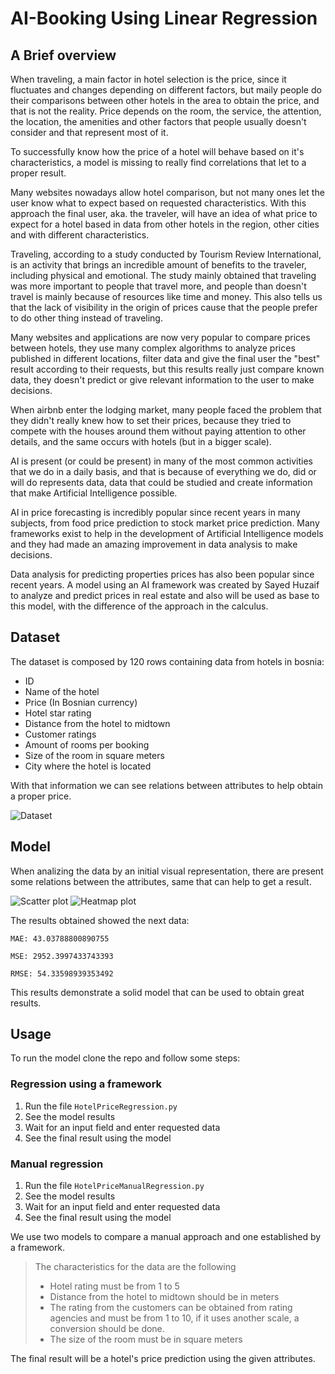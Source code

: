 # AI-Booking Using Linear Regression

## A Brief overview
When traveling, a main factor in hotel selection is the price, since it fluctuates and changes depending on different factors, but maily people do their comparisons between other hotels in the area to obtain the price, and that is not the reality. Price depends on the room, the service, the attention, the location, the amenities and other factors that people usually doesn't consider and that represent most of it.

To successfully know how the price of a hotel will behave based on it's characteristics, a model is missing to really find correlations that let to a proper result.

Many websites nowadays allow hotel comparison, but not many ones let the user know what to expect based on requested characteristics. With this approach the final user, aka. the traveler, will have an idea of what price to expect for a hotel based in data from other hotels in the region, other cities and with different characteristics.

Traveling, according to a study conducted by Tourism Review International, is an activity that brings an incredible amount of benefits to the traveler, including physical and emotional. The study mainly obtained that traveling was more important to people that travel more, and people than doesn't travel is mainly because of resources like time and money. This also tells us that the lack of visibility in the origin of prices cause that the people prefer to do other thing instead of traveling.

Many websites and applications are now very popular to compare prices between hotels, they use many complex algorithms to analyze prices published in different locations, filter data and give the final user the "best" result according to their requests, but this results really just compare known data, they doesn't predict or give relevant information to the user to make decisions.

When airbnb enter the lodging market, many people faced the problem that they didn't really knew how to set their prices, because they tried to compete with the houses around them without paying attention to other details, and the same occurs with hotels (but in a bigger scale). 

AI is present (or could be present) in many of the most common activities that we do in a daily basis, and that is because of everything we do, did or will do represents data, data that could be studied and create information that make Artificial Intelligence possible. 

AI in price forecasting is incredibly popular since recent years in many subjects, from food price prediction to stock market price prediction. Many frameworks exist to help in the development of  Artificial Intelligence models and they had made an amazing improvement in data analysis to make decisions.

Data analysis for predicting properties prices has also been popular since recent years. A model using an AI framework was created by Sayed Huzaif to analyze and predict prices in real estate and also will be used as base to this model, with the difference of the approach in the calculus.

## Dataset

The dataset is composed by 120 rows containing data from hotels in bosnia:
- ID
- Name of the hotel
- Price (In Bosnian currency)
- Hotel star rating
- Distance from the hotel to midtown
- Customer ratings
- Amount of rooms per booking
- Size of the room in square meters
- City where the hotel is located

With that information we can see relations between attributes to help obtain a proper price.

![Dataset](../AI-Booking/Media/dataset.jpg)

## Model

When analizing the data by an initial visual representation, there are present some relations between the attributes, same that can help to get a result.

![Scatter plot](../AI-Booking/Media/relations.jpg)
![Heatmap plot](../AI-Booking/Media/heatmap.jpg)

The results obtained showed the next data:

`MAE: 43.03788800890755`

`MSE: 2952.3997433743393`

`RMSE: 54.33598939353492`

This results demonstrate a solid model that can be used to obtain great results.

## Usage

To run the model clone the repo and follow some steps:

### Regression using a framework
1. Run the file `HotelPriceRegression.py` 
2. See the model results
3. Wait for an input field and enter requested data
4. See the final result using the model

### Manual regression
1. Run the file `HotelPriceManualRegression.py` 
2. See the model results
3. Wait for an input field and enter requested data
4. See the final result using the model

We use two models to compare a manual approach and one established by a framework.

> The characteristics for the data are the following
> - Hotel rating must be from 1 to 5
> - Distance from the hotel to midtown should be in meters
> - The rating from the customers can be obtained from rating agencies and must be from 1 to 10, if it uses another scale, a conversion should be done.
> - The size of the room must be in square meters


The final result will be a hotel's price prediction using the given attributes.